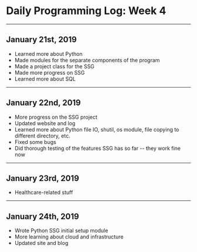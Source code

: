 # Daily Programming Log: Week 4

---

## January 21st, 2019

* Learned more about Python
* Made modules for the separate components of the program
* Made a project class for the SSG
* Made more progress on SSG
* Learned more about SQL

---

## January 22nd, 2019

* More progress on the SSG project
* Updated website and log
* Learned more about Python file IO, shutil, os module, file copying to different directory, etc.
* Fixed some bugs
* Did thorough testing of the features SSG has so far -- they work fine now

---

## January 23rd, 2019

* Healthcare-related stuff

---

## January 24th, 2019

* Wrote Python SSG initial setup module
* More learning about cloud and infrastructure
* Updated site and blog
